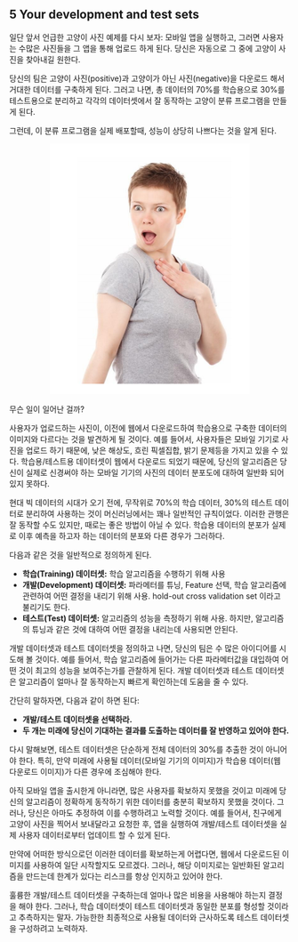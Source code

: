 ## 5 Your development and test sets

일단 앞서 언급한 고양이 사진 예제를 다시 보자: 모바일 앱을 실행하고, 그러면 사용자는 수많은 사진들을 그 앱을 통해 업로드 하게 된다. 당신은 자동으로 그 중에 고양이 사진을 찾아내길 원한다.

당신의 팀은 고양이 사진(positive)과 고양이가 아닌 사진(negative)을 다운로드 해서 거대한 데이터를 구축하게 된다. 그러고 나면, 총 데이터의 70%를 학습용으로 30%를 테스트용으로 분리하고 각각의 데이터셋에서 잘 동작하는 고양이 분류 프로그램을 만들게 된다.

그런데, 이 분류 프로그램을 실제 배포할때, 성능이 상당히 나쁘다는 것을 알게 된다.

<div style="text-align:center;">
  <img src="./img/5_1.PNG" style="text-align:center;"/>
</div>

무슨 일이 일어난 걸까?

사용자가 업로드하는 사진이, 이전에 웹에서 다운로드하여 학습용으로 구축한 데이터의 이미지와 다르다는 것을 발견하게 될 것이다. 예를 들어서, 사용자들은 모바일 기기로 사진을 업로드 하기 때문에, 낮은 해상도, 흐린 픽셀집합, 밝기 문제등을 가지고 있을 수 있다. 학습용/테스트용 데이터셋이 웹에서 다운로드 되었기 때문에, 당신의 알고리즘은 당신이 실제로 신경써야 하는 모바일 기기의 사진의 데이터 분포도에 대하여 일반화 되어 있지 못하다.

현대 빅 데이터의 시대가 오기 전에, 무작위로 70%의 학습 데이터, 30%의 테스트 데이터로 분리하여 사용하는 것이 머신러닝에서는 꽤나 일반적인 규칙이었다. 이러한 관행은 잘 동작할 수도 있지만, 때로는 좋은 방법이 아닐 수 있다. 학습용 데이터의 분포가 실제로 이후 예측을 하고자 하는 데이터의 분포와 다른 경우가 그러하다.

다음과 같은 것을 일반적으로 정의하게 된다.
- __학습(Training) 데이터셋:__ 학습 알고리즘을 수행하기 위해 사용
- __개발(Development) 데이터셋:__  파라메터를 튜닝, Feature 선택, 학습 알고리즘에 관련하여 어떤 결정을 내리기 위해 사용. hold-out cross validation set 이라고 불리기도 한다.
- __테스트(Test) 데이터셋:__ 알고리즘의 성능을 측정하기 위해 사용. 하지만, 알고리즘의 튜닝과 같은 것에 대하여 어떤 결정을 내리는데 사용되면 안된다.

개발 데이터셋과 테스트 데이터셋을 정의하고 나면, 당신의 팀은 수 많은 아이디어를 시도해 볼 것이다. 예를 들어서, 학습 알고리즘에 들어가는 다른 파라메터값을 대입하여 어떤 것이 최고의 성능을 보여주는가를 관찰하게 된다. 개발 데이터셋과 테스트 데이터셋은 알고리즘이 얼마나 잘 동작하는지 빠르게 확인하는데 도움을 줄 수 있다.

간단히 말하자면, 다음과 같이 하면 된다:
- __개발/테스트 데이터셋을 선택하라.__
- __두 개는 미래에 당신이 기대하는 결과를 도출하는 데이터를 잘 반영하고 있어야 한다.__

다시 말해보면, 테스트 데이터셋은 단순하게 전체 데이터의 30%를 추출한 것이 아니어야 한다. 특히, 만약 미래에 사용될 데이터(모바일 기기의 이미지)가 학습용 데이터(웹 다운로드 이미지)가 다른 경우에 조심해야 한다.

아직 모바일 앱을 출시한게 아니라면, 많은 사용자를 확보하지 못했을 것이고 미래에 당신의 알고리즘이 정확하게 동작하기 위한 데이터를 충분히 확보하지 못했을 것이다. 그러나, 당신은 아마도 추정하여 이를 수행하려고 노력할 것이다. 예를 들어서, 친구에게 고양이 사진을 찍어서 보내달라고 요청한 후, 앱을 실행하여 개발/테스트 데이터셋을 실제 사용자 데이터로부터 업데이트 할 수 있게 된다.

만약에 어떠한 방식으로던 이러한 데이터를 확보하는게 어렵다면, 웹에서 다운로드된 이미지를 사용하여 일단 시작할지도 모르겠다. 그러나, 해당 이미지로는 일반화된 알고리즘을 만드는데 한계가 있다는 리스크를 항상 인지하고 있어야 한다.

훌륭한 개발/테스트 데이터셋을 구축하는데 얼마나 많은 비용을 사용해야 하는지 결정을 해야 한다. 그러나, 학습 데이터셋이 테스트 데이터셋과 동일한 분포를 형성할 것이라고 추측하지는 말자. 가능한한 최종적으로 사용될 데이터와 근사하도록 테스트 데이터셋을 구성하려고 노력하자.
